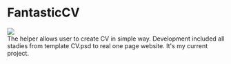# FantasticCV
<a href="https://www.codacy.com/app/ivan-vodich-l/FantasticCV/dashboard?bid=3309462"><img src="https://secure.gravatar.com/avatar/cd827802069f959ebea4bfa95e6d233e.jpg?s=80&r=g&d=mm"></a>
<br>
The helper allows user  to create CV in simple way.
Development included all stadies from template CV.psd to real one page website.
It's my current project.

